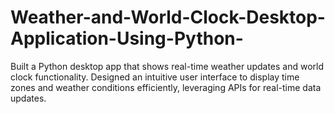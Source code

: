 # Weather-and-World-Clock-Desktop-Application-Using-Python-
Built a Python desktop app that shows real-time weather updates and world clock functionality.  Designed an intuitive user interface to display time zones and weather conditions efficiently, leveraging APIs for real-time data updates.
